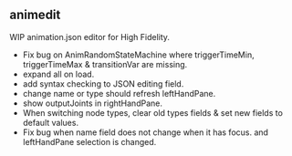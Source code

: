animedit
-------------

WIP animation.json editor for High Fidelity.

* Fix bug on AnimRandomStateMachine where triggerTimeMin, triggerTimeMax & transitionVar are missing.
* expand all on load.
* add syntax checking to JSON editing field.
* change name or type should refresh leftHandPane.
* show outputJoints in rightHandPane.
* When switching node types, clear old types fields & set new fields to default values.
* Fix bug when name field does not change when it has focus. and leftHandPane selection is changed.


